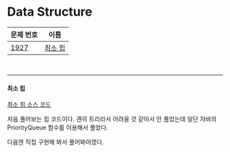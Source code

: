 #  Data Structure

| 문제 번호                                    | 이름                |
| -------------------------------------------- | ------------------- |
| [1927](https://www.acmicpc.net/problem/1927) | [최소 힙](#최소-힙) |

<br>

<hr>

#### 최소 힙

[최소 힙 소스 코드](https://github.com/hjyeon-n/Algorithm_study/blob/master/BOJ/2021.01/Solution_1927.java)

처음 풀어보는 힙 코드이다. 괜히 트리라서 어려울 것 같아서 안 풀었는데 일단 자바의 PriorityQueue 함수를 이용해서 풀었다. 

다음엔 직접 구현해 봐서 풀어봐야겠다.